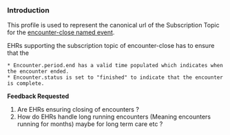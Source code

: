 ### Introduction

This profile is used to represent the canonical url of the Subscription Topic for the [encounter-close named event](CodeSystem-us-ph-triggerdefinition-namedevents.html).

EHRs supporting the subscription topic of encounter-close has to ensure that the

	* Encounter.period.end has a valid time populated which indicates when the encounter ended.
	* Encounter.status is set to "finished" to indicate that the encounter is complete. 
	
**Feedback Requested** 

1. Are EHRs ensuring closing of encounters ? 
2. How do EHRs handle long running encounters (Meaning encounters running for months) maybe for long term care etc ?

 